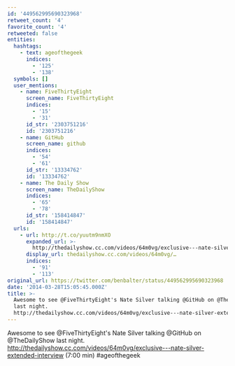 ```yaml
---
id: '449562995690323968'
retweet_count: '4'
favorite_count: '4'
retweeted: false
entities:
  hashtags:
    - text: ageofthegeek
      indices:
        - '125'
        - '138'
  symbols: []
  user_mentions:
    - name: FiveThirtyEight
      screen_name: FiveThirtyEight
      indices:
        - '15'
        - '31'
      id_str: '2303751216'
      id: '2303751216'
    - name: GitHub
      screen_name: github
      indices:
        - '54'
        - '61'
      id_str: '13334762'
      id: '13334762'
    - name: The Daily Show
      screen_name: TheDailyShow
      indices:
        - '65'
        - '78'
      id_str: '158414847'
      id: '158414847'
  urls:
    - url: http://t.co/yuutm9nmXO
      expanded_url: >-
        http://thedailyshow.cc.com/videos/64m0vg/exclusive---nate-silver-extended-interview
      display_url: thedailyshow.cc.com/videos/64m0vg/…
      indices:
        - '91'
        - '113'
original_url: https://twitter.com/benbalter/status/449562995690323968
date: '2014-03-28T15:05:45.000Z'
title: >-
  Awesome to see @FiveThirtyEight's Nate Silver talking @GitHub on @TheDailyShow
  last night.
  http://thedailyshow.cc.com/videos/64m0vg/exclusive---nate-silver-extended-interview…
---
```


Awesome to see @FiveThirtyEight's Nate Silver talking @GitHub on @TheDailyShow last night. http://thedailyshow.cc.com/videos/64m0vg/exclusive---nate-silver-extended-interview (7:00 min) #ageofthegeek